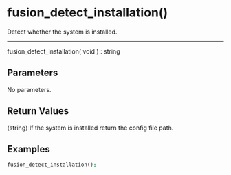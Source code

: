 # fusion_detect_installation()

Detect whether the system is installed.

---

fusion_detect_installation( void ) : string

## Parameters

No parameters.

## Return Values

(string) If the system is installed return the config file path.

## Examples

```php
fusion_detect_installation();
```
